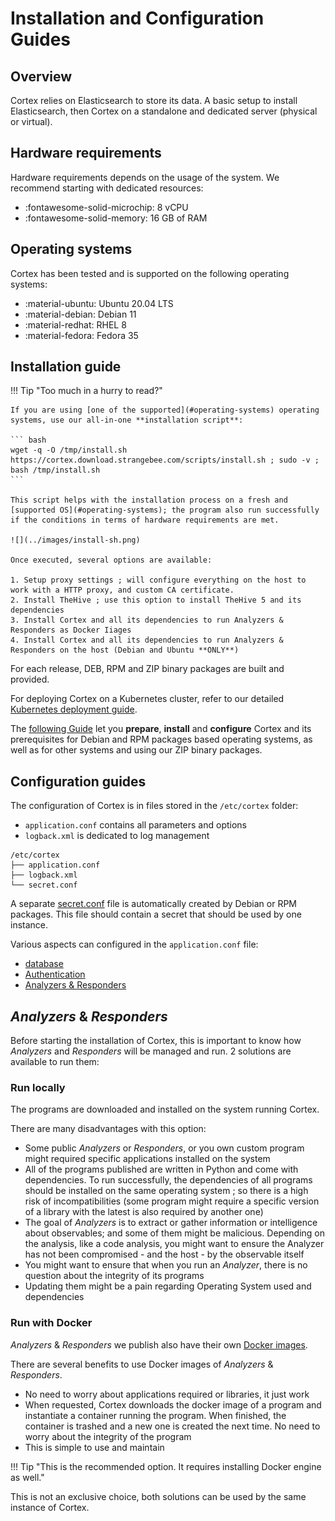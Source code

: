 # Installation and Configuration Guides

## Overview
Cortex relies on Elasticsearch to store its data. A basic setup to install Elasticsearch, then Cortex on a standalone and dedicated server (physical or virtual).

## Hardware requirements
Hardware requirements depends on the usage of the system. We recommend starting with dedicated resources: 

  * :fontawesome-solid-microchip: 8 vCPU
  * :fontawesome-solid-memory: 16 GB of RAM

## Operating systems
Cortex has been tested and is supported on the following operating systems: 

- :material-ubuntu: Ubuntu 20.04 LTS
- :material-debian: Debian 11
- :material-redhat: RHEL 8
- :material-fedora: Fedora 35

## Installation guide

!!! Tip "Too much in a hurry to read?"

    If you are using [one of the supported](#operating-systems) operating systems, use our all-in-one **installation script**: 

    ``` bash
    wget -q -O /tmp/install.sh https://cortex.download.strangebee.com/scripts/install.sh ; sudo -v ; bash /tmp/install.sh
    ```

    This script helps with the installation process on a fresh and [supported OS](#operating-systems); the program also run successfully if the conditions in terms of hardware requirements are met.

    ![](../images/install-sh.png)
    
    Once executed, several options are available: 

    1. Setup proxy settings ; will configure everything on the host to work with a HTTP proxy, and custom CA certificate.
    2. Install TheHive ; use this option to install TheHive 5 and its dependencies
    3. Install Cortex and all its dependencies to run Analyzers & Responders as Docker Iiages
    4. Install Cortex and all its dependencies to run Analyzers & Responders on the host (Debian and Ubuntu **ONLY**)

For each release, DEB, RPM and ZIP binary packages are built and provided.

For deploying Cortex on a Kubernetes cluster, refer to our detailed [Kubernetes deployment guide](deploy-cortex-on-kubernetes.md).

The [following Guide](step-by-step-guide.md) let you **prepare**, **install** and **configure** Cortex and its prerequisites for Debian and RPM packages based operating systems, as well as for other systems and using our ZIP binary packages.

## Configuration guides

The configuration of Cortex is in files stored in the `/etc/cortex` folder:
    
  - `application.conf` contains all parameters and options
  - `logback.xml` is dedicated to log management

```
/etc/cortex
├── application.conf
├── logback.xml
└── secret.conf
```

A separate [secret.conf](secret.md) file is automatically created by Debian or RPM packages. This file should contain a secret that should be used by one instance.

Various aspects can configured in the `application.conf` file:

- [database](database.md)
- [Authentication](authentication.md)
- [Analyzers & Responders](analyzers-responders.md)


## _Analyzers_ & _Responders_
Before starting the installation of Cortex, this is important to know how _Analyzers_ and _Responders_ will be managed and run. 2 solutions are available to run them:

### Run locally
The programs are downloaded and installed on the system running Cortex. 

There are many disadvantages with this option:

* Some public _Analyzers_ or _Responders_, or you own custom program might required specific applications installed on the system
* All of the programs published are written in Python and come with dependencies. To run successfully, the dependencies of all programs should be installed on the same operating system ; so there is a high risk of incompatibilities (some program might require a specific version of a library with the latest is also required by another one)
* The goal of _Analyzers_ is to extract or gather information or intelligence about observables; and some of them might be malicious. Depending on the analysis, like a code analysis, you might want to ensure the Analyzer has not been compromised - and the host - by the observable itself
* You might want to ensure that when you run an _Analyzer_, there is no question about the integrity of its programs
* Updating them might be a pain regarding Operating System used and dependencies

### Run with Docker
_Analyzers_ & _Responders_ we publish also have their own [Docker images](https://hub.docker.com/search?q=cortexneurons). 

There are several benefits to use Docker images of _Analyzers_ & _Responders_.

* No need to worry about applications required or libraries, it just work
* When requested, Cortex downloads the docker image of a program and instantiate a container running the program. When finished, the container is trashed and a new one is created the next time. No need to worry about the integrity of the program
* This is simple to use and maintain

!!! Tip "This is the recommended option. It requires installing Docker engine as well."

This is not an exclusive choice, both solutions can be used by the same instance of Cortex.